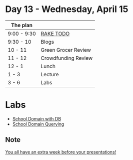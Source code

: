 # Day 13 - Wednesday, April 15

The plan        |      |
----------------|-------
9:00 - 9:30     | [RAKE TODO](http://learn.flatironschool.com/lessons/3501)
9:30 - 10       | Blogs
10 - 11         | Green Grocer Review
11 - 12         | Crowdfunding Review
12 - 1          | Lunch
1 - 3           | Lecture
3 - 6           | Labs

# Labs

* [School Domain with DB](http://learn.flatironschool.com/lessons/3497)
* [School Domain Querying](http://learn.flatironschool.com/lessons/3496)

## Note

[You all have an extra week before your presentations!](http://media1.giphy.com/media/DpB9NBjny7jF1pd0yt2/200.gif)
